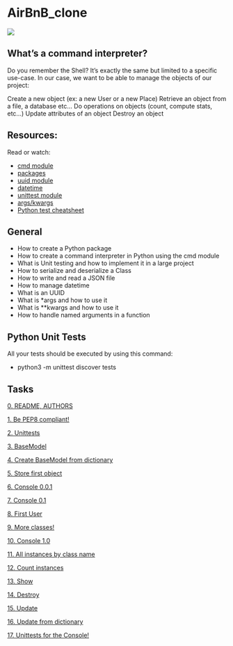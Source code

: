# AirBnB_clone

<img src="https://holbertonintranet.s3.amazonaws.com/uploads/medias/2018/6/65f4a1dd9c51265f49d0.png?X-Amz-Algorithm=AWS4-HMAC-SHA256&X-Amz-Credential=AKIARDDGGGOUWMNL5ANN%2F20200630%2Fus-east-1%2Fs3%2Faws4_request&X-Amz-Date=20200630T144316Z&X-Amz-Expires=86400&X-Amz-SignedHeaders=host&X-Amz-Signature=a3cb9c7b11a292e1d73b83c9a89fe2c6c5630a1c8a5d72073d30bc9a73581122"/>

## What’s a command interpreter?
Do you remember the Shell? It’s exactly the same but limited to a specific use-case. In our case, we want to be able to manage the objects of our project:

Create a new object (ex: a new User or a new Place)
Retrieve an object from a file, a database etc…
Do operations on objects (count, compute stats, etc…)
Update attributes of an object
Destroy an object

## Resources:
Read or watch:

* [cmd module](./https://docs.python.org/3.4/library/cmd.html)
* [packages](./https://intranet.hbtn.io/concepts/66)
* [uuid module](./https://docs.python.org/3.4/library/uuid.html)
* [datetime](./https://docs.python.org/3.4/library/datetime.html)
* [unittest module](./https://docs.python.org/3.4/library/unittest.html#module-unittest)
* [args/kwargs](./https://yasoob.me/2013/08/04/args-and-kwargs-in-python-explained/)
* [Python test cheatsheet](./https://www.pythonsheets.com/notes/python-tests.html)

## General
* How to create a Python package
* How to create a command interpreter in Python using the cmd module
* What is Unit testing and how to implement it in a large project
* How to serialize and deserialize a Class
* How to write and read a JSON file
* How to manage datetime
* What is an UUID
* What is *args and how to use it
* What is **kwargs and how to use it
* How to handle named arguments in a function

## Python Unit Tests
All your tests should be executed by using this command: 
* python3 -m unittest discover tests
## Tasks

[0. README, AUTHORS](./https://github.com/peluza/AirBnB_clone/blob/master/README.md)

[1. Be PEP8 compliant!]()

[2. Unittests](./https://github.com/peluza/AirBnB_clone/tree/master/tests)

[3.  BaseModel](./https://github.com/peluza/AirBnB_clone/blob/master/models/base_model.py)

[4. Create BaseModel from dictionary](./https://github.com/peluza/AirBnB_clone/blob/master/models/base_model.py)

[5. Store first object](./https://github.com/peluza/AirBnB_clone/blob/master/models/base_model.py)

[6. Console 0.0.1 ](./https://github.com/peluza/AirBnB_clone/blob/master/console.py)

[7. Console 0.1](./https://github.com/peluza/AirBnB_clone/blob/master/console.py)

[8. First User](./https://github.com/peluza/AirBnB_clone/blob/master/models/user.py)

[9. More classes!](./https://github.com/peluza/AirBnB_clone/tree/master/models)

[10. Console 1.0](./https://github.com/peluza/AirBnB_clone/blob/master/console.py)

[11. All instances by class name](./https://github.com/peluza/AirBnB_clone/blob/master/console.py)

[12. Count instances](./https://github.com/peluza/AirBnB_clone/blob/master/console.py)

[13. Show](./https://github.com/peluza/AirBnB_clone/blob/master/console.py)

[14. Destroy](./https://github.com/peluza/AirBnB_clone/blob/master/console.py)

[15. Update](./https://github.com/peluza/AirBnB_clone/blob/master/console.py)

[16. Update from dictionary](./https://github.com/peluza/AirBnB_clone/blob/master/console.py)

[17. Unittests for the Console!](./https://github.com/peluza/AirBnB_clone/blob/master/tests/test_console.py)
